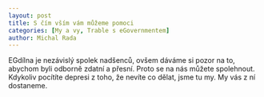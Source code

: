 ```yaml
---
layout: post
title: S čím vším vám můžeme pomoci
categories: [My a vy, Trable s eGovernmentem]
author: Michal Rada
---
```


EGdílna je nezávislý spolek nadšenců, ovšem dáváme si pozor na to, abychom byli odborně zdatní a přesní. Proto se na nás můžete spolehnout. Kdykoliv pocítíte depresi z toho, že nevíte co dělat, jsme tu my. My vás z ní dostaneme.
